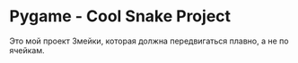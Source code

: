 # Pygame - Cool Snake Project
Это мой проект Змейки, которая должна передвигаться плавно, а не по ячейкам.